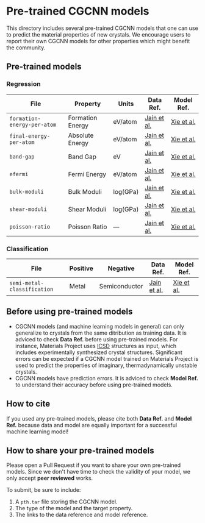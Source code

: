 # Pre-trained CGCNN models

This directory includes several pre-trained CGCNN models that one can use to predict the material properties of new crystals. We encourage users to report their own CGCNN models for other properties which might benefit the community.

## Pre-trained models

### Regression

| File                        | Property         | Units         | Data Ref.                                                      | Model Ref.                                                            |
| --------------------------- | ---------------- | ------------- | -------------------------------------------------------------- | --------------------------------------------------------------------- |
| `formation-energy-per-atom` | Formation Energy | eV/atom       | [Jain et al.](https://aip.scitation.org/doi/10.1063/1.4812323) | [Xie et al.](https://link.aps.org/doi/10.1103/PhysRevLett.120.145301) |
| `final-energy-per-atom`     | Absolute Energy  | eV/atom       | [Jain et al.](https://aip.scitation.org/doi/10.1063/1.4812323) | [Xie et al.](https://link.aps.org/doi/10.1103/PhysRevLett.120.145301) |
| `band-gap`                  | Band Gap         | eV            | [Jain et al.](https://aip.scitation.org/doi/10.1063/1.4812323) | [Xie et al.](https://link.aps.org/doi/10.1103/PhysRevLett.120.145301) |
| `efermi`                    | Fermi Energy     | eV/atom       | [Jain et al.](https://aip.scitation.org/doi/10.1063/1.4812323) | [Xie et al.](https://link.aps.org/doi/10.1103/PhysRevLett.120.145301) |
| `bulk-moduli`               | Bulk Moduli      | log(GPa)      | [Jain et al.](https://aip.scitation.org/doi/10.1063/1.4812323) | [Xie et al.](https://link.aps.org/doi/10.1103/PhysRevLett.120.145301) |
| `shear-moduli`              | Shear Moduli     | log(GPa)      | [Jain et al.](https://aip.scitation.org/doi/10.1063/1.4812323) | [Xie et al.](https://link.aps.org/doi/10.1103/PhysRevLett.120.145301) |
| `poisson-ratio`             | Poisson Ratio    | —             | [Jain et al.](https://aip.scitation.org/doi/10.1063/1.4812323) | [Xie et al.](https://link.aps.org/doi/10.1103/PhysRevLett.120.145301) |

### Classification

| File                        | Positive         | Negative      | Data Ref.                                                      | Model Ref.                                                            |
| --------------------------- | ---------------- | ------------- | -------------------------------------------------------------- | --------------------------------------------------------------------- |
| `semi-metal-classification` | Metal            | Semiconductor | [Jain et al.](https://aip.scitation.org/doi/10.1063/1.4812323) | [Xie et al.](https://link.aps.org/doi/10.1103/PhysRevLett.120.145301) |

## Before using pre-trained models

- CGCNN models (and machine learning models in general) can only generalize to crystals from the same ditribution as training data. It is adviced to check **Data Ref.** before using pre-trained models. For instance, Materials Project uses [ICSD](https://icsd.fiz-karlsruhe.de/search/index.xhtml;jsessionid=E3291AF7E25ED34B31B9AD5A9CBF80A1) structures as input, which includes experimentally synthesized crystal structures. Significant errors can be expected if a CGCNN model trained on Materials Project is used to predict the properties of imaginary, thermadynamically unstable crystals.
- CGCNN models have prediction errors.  It is adviced to check **Model Ref.** to understand their accuracy before using pre-trained models.

## How to cite

If you used any pre-trained models, please cite both **Data Ref.** and **Model Ref.** because data and model are equally important for a successful machine learning model! 

## How to share your pre-trained models

Please open a Pull Request if you want to share your own pre-trained models. Since we don't have time to check the validity of your model, we only accept **peer reviewed** works.

To submit, be sure to include:

1. A `pth.tar` file storing the CGCNN model.
2. The type of the model and the target property.
3. The links to the data reference and model reference.

